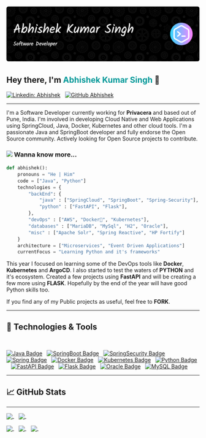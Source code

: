 # ![Abhishek Header](header-image.png)


## Hey there, I'm <span style="font-size:1em;color: #009999">Abhishek Kumar Singh</span> 👋

[![Linkedin: Abhishek](https://img.shields.io/badge/-Abhishek-blue?style=flat-square&logo=Linkedin&logoColor=white&link=https://www.linkedin.com/in/er-abhishek-kumar-singh/)](www.linkedin.com/in/er-abhishek-kumar-singh)&nbsp;&nbsp;
[![GitHub Abhishek](https://img.shields.io/github/followers/erabhisheksingh?label=follow&style=social)](https://github.com/erabhisheksingh/)

---

I'm a Software Developer currently working for **Privacera** and based out of Pune, India. I'm involved in developing Cloud Native and Web Applications using SpringCloud, Java, Docker, Kubernetes and other cloud tools. I'm a passionate Java and SpringBoot developer and fully endorse the Open Source community. Actively looking for Open Source projects to contribute.

### <img src="https://media.giphy.com/media/42tS2cfBtj8Y/giphy.gif" width="50"> Wanna know more...  

```python
def abhishek():
    pronouns = "He | Him"
    code = ["Java", "Python"]
    technologies = {
        "backEnd": {
            "java" : ["SpringCloud", "SpringBoot", "Spring-Security"],
            "python" : ["FastAPI", "Flask"],
        },
        "devOps" : ["AWS", "Docker🐳", "Kubernetes"],
        "databases" : ["MariaDB", "MySql", "H2", "Oracle"],
        "misc" : ["Apache Solr", "Spring Reactive", "HP Fortify"]
    }
    architecture = ["Microservices", "Event Driven Applications"]
    currentFocus = "Learning Python and it's frameworks"
```

This year I focused on learning some of the DevOps tools like **Docker**, **Kubernetes** and **ArgoCD**. I also started to test the waters of **PYTHON** and it's ecosystem. Created a few projects using **FastAPI** and will be creating a few more using **FLASK**. Hopefully by the end of the year will have good Python skills too.

If you find any of my Public projects as useful, feel free to **FORK**.

---
## 🔧 Technologies & Tools
</br>
<p  align='left'>
<a href="https://github.com/erabhisheksingh/"><img src="https://img.shields.io/badge/-Java-white?logo=java&logoColor=purple&style=flat-square" alt="Java Badge"/></a>&nbsp;&nbsp;
<a href="https://github.com/erabhisheksingh/"><img src="https://img.shields.io/badge/-SpringBoot-green?logo=springboot&logoColor=white&style=flat-square" alt="SpringBoot Badge"/></a>&nbsp;&nbsp;
<a href="https://github.com/erabhisheksingh/"><img src="https://img.shields.io/badge/-SpringSecurity-green?logo=spring-security&logoColor=white&style=flat-square" alt="SpringSecurity Badge"/></a>&nbsp;&nbsp;
<a href="https://github.com/erabhisheksingh/"><img src="https://img.shields.io/badge/-Spring-green?logo=spring&logoColor=white&style=flat-square" alt="Spring Badge"/></a>&nbsp;&nbsp;
<a href="https://github.com/erabhisheksingh/"><img src="https://img.shields.io/badge/-Docker-white?logo=docker&logoColor=blue&style=flat-square" alt="Docker Badge"/></a>&nbsp;&nbsp;
<a href="https://github.com/erabhisheksingh/"><img src="https://img.shields.io/badge/-Kubernetes-white?logo=kubernetes&logoColor=blue&style=flat-square" alt="Kubernetes Badge"/></a>&nbsp;&nbsp;
<a href="https://github.com/erabhisheksingh/"><img src="https://img.shields.io/badge/-Python-white?logo=python&logoColor=blue&style=flat-square" alt="Python Badge"/></a>&nbsp;&nbsp;
<a href="https://github.com/erabhisheksingh/"><img src="https://img.shields.io/badge/-FastAPI-white?logo=fastapi&logoColor=#009999&style=flat-square" alt="FastAPI Badge"/></a>&nbsp;&nbsp;
<a href="https://github.com/erabhisheksingh/"><img src="https://img.shields.io/badge/-Flask-white?logo=flask&logoColor=black&style=flat-square" alt="Flask Badge"/></a>&nbsp;&nbsp;
<a href="https://github.com/erabhisheksingh/"><img src="https://img.shields.io/badge/-Oracle-white?logo=oracle&logoColor=red&style=flat-square" alt="Oracle Badge"/></a>&nbsp;&nbsp;
<a href="https://github.com/erabhisheksingh/"><img src="https://img.shields.io/badge/-MySQL-white?logo=mysql&logoColor=blue&style=flat-square" alt="MySQL Badge"/></a>
</p>

---
 
## &#x1f4c8; GitHub Stats

---
<p>
<a href="https://github.com/erabhisheksingh/">
  <img align="center" src="https://github-readme-stats.vercel.app/api?username=erabhisheksingh&show_icons=true&line_height=27&count_private=true&title_color=ffffff&text_color=c9cacc&icon_color=2bbc8a&bg_color=1d1f21" />
</a>&nbsp;&nbsp;

<a href="https://github.com/erabhisheksingh/">
  <img align="center" src="https://github-readme-stats.vercel.app/api/top-langs?username=erabhisheksingh&show_icons=true&langs_count=10&layout=compact&count_private=true&title_color=ffffff&text_color=c9cacc&icon_color=2bbc8a&bg_color=1d1f21" />
</a>&nbsp;&nbsp;
</p>

<p>
<a href="https://github.com/erabhisheksingh/SW-Spring-Cloud-Microservices">
  <img align="center" src="https://github-readme-stats.vercel.app/api/pin?username=erabhisheksingh&repo=SW-Spring-Cloud-Microservices&show_icons=true&langs_count=10&line_height=27&count_private=true&title_color=ffffff&text_color=c9cacc&icon_color=2bbc8a&bg_color=1d1f21" />
</a>&nbsp;&nbsp;

<a href="https://github.com/erabhisheksingh/FastAPI-Blog-App">
  <img align="center" src="https://github-readme-stats.vercel.app/api/pin?username=erabhisheksingh&repo=fastapi-blog-app&show_icons=true&langs_count=10&line_height=27&count_private=true&title_color=ffffff&text_color=c9cacc&icon_color=2bbc8a&bg_color=1d1f21" />
</a>&nbsp;&nbsp;

<a href="https://github.com/erabhisheksingh/FastAPI-Blockchain-App">
  <img align="center" src="https://github-readme-stats.vercel.app/api/pin?username=erabhisheksingh&repo=fastapi-blockchain-app&show_icons=true&langs_count=10&line_height=27&count_private=true&title_color=ffffff&text_color=c9cacc&icon_color=2bbc8a&bg_color=1d1f21" />
</a>&nbsp;&nbsp;
</p>
